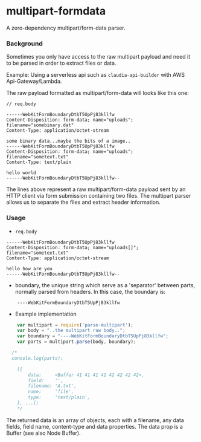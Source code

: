 # multipart-formdata

A zero-dependency multipart/form-data parser.

### Background

Sometimes you only have access to the raw multipart payload and need it to be
parsed in order to extract files or data.

Example: Using a serverless api such as `claudia-api-builder` with AWS Api-Gateway/Lambda.

The raw payload formatted as multipart/form-data will looks like this one:

```
// req.body

------WebKitFormBoundaryDtbT5UpPj83kllfw
Content-Disposition: form-data; name="uploads"; filename="somebinary.dat"
Content-Type: application/octet-stream

some binary data...maybe the bits of a image..
------WebKitFormBoundaryDtbT5UpPj83kllfw
Content-Disposition: form-data; name="uploads"; filename="sometext.txt"
Content-Type: text/plain

hello world
------WebKitFormBoundaryDtbT5UpPj83kllfw--
```

The lines above represent a raw multipart/form-data payload sent by an HTTP client via form submission containing two files. The multipart parser allows us to separate the files and extract header information.

### Usage

* `req.body`

```
------WebKitFormBoundaryDtbT5UpPj83kllfw
Content-Disposition: form-data; name="uploads[]"; filename="sometext.txt"
Content-Type: application/octet-stream

hello how are you
------WebKitFormBoundaryDtbT5UpPj83kllfw--
```

* boundary, the unique string which serve as a 'separator' between parts, normally parsed from headers. In this case, the boundary is:

```
	----WebKitFormBoundaryDtbT5UpPj83kllfw
```


* Example implementation

```javascript
	var multipart = require('parse-multipart');
	var body = "..the multipart raw body..";
	var boundary = "----WebKitFormBoundaryDtbT5UpPj83kllfw";
	var parts = multipart.parse(body, boundary);

  /*
  console.log(parts);

	[{
		data:     <Buffer 41 41 41 41 42 42 42 42>,
		field:    '',
		filename: 'A.txt',
		name:     'file',
		type:     'text/plain',
	}, ...];
	*/
```

The returned data is an array of objects, each with a filename, any data fields, field name, content-type and data properties. The data prop is a Buffer (see also Node Buffer).
